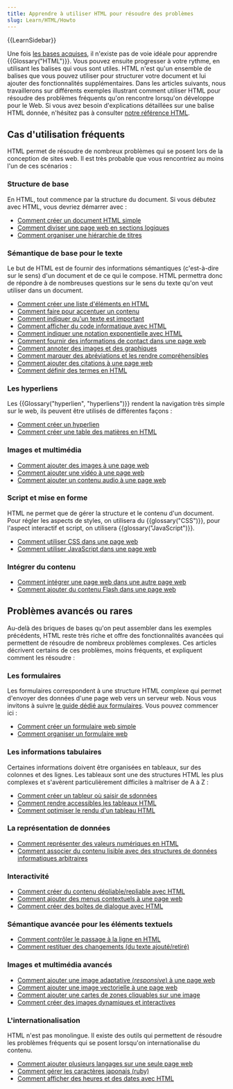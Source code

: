 ```yaml
---
title: Apprendre à utiliser HTML pour résoudre des problèmes
slug: Learn/HTML/Howto
---
```


{{LearnSidebar}}

Une fois [les bases acquises](/fr/docs/Apprendre/Commencer_avec_le_web/Les_bases_HTML), il n'existe pas de voie idéale pour apprendre {{Glossary("HTML")}}. Vous pouvez ensuite progresser à votre rythme, en utilisant les balises qui vous sont utiles. HTML n'est qu'un ensemble de balises que vous pouvez utiliser pour structurer votre document et lui ajouter des fonctionnalités supplémentaires. Dans les articles suivants, nous travaillerons sur différents exemples illustrant comment utiliser HTML pour résoudre des problèmes fréquents qu'on rencontre lorsqu'on développe pour le Web. Si vous avez besoin d'explications détaillées sur une balise HTML donnée, n'hésitez pas à consulter [notre référence HTML](/fr/docs/Web/HTML/Reference).

## Cas d'utilisation fréquents

HTML permet de résoudre de nombreux problèmes qui se posent lors de la conception de sites web. Il est très probable que vous rencontriez au moins l'un de ces scénarios :

### Structure de base

En HTML, tout commence par la structure du document. Si vous débutez avec HTML, vous devriez démarrer avec :

- [Comment créer un document HTML simple](/fr/docs/Apprendre/HTML/Comment/Créer_un_document_HTML_simple)
- [Comment diviser une page web en sections logiques](/fr/docs/Apprendre/HTML/Comment/Découper_une_page_web_en_sections_logiques)
- [Comment organiser une hiérarchie de titres](/fr/docs/Apprendre/HTML/Comment/Mettre_en_place_une_hiérarchie_de_titres)

### Sémantique de base pour le texte

Le but de HTML est de fournir des informations sémantiques (c'est-à-dire sur le sens) d'un document et de ce qui le compose. HTML permettra donc de répondre à de nombreuses questions sur le sens du texte qu'on veut utiliser dans un document.

- [Comment créer une liste d'éléments en HTML](/fr/docs/Learn/HTML/Howto/Create_list_of_items_with_HTML)
- [Comment faire pour accentuer un contenu](/fr/docs/Learn/HTML/Howto/Emphasize_content_or_indicate_that_text_is_important)
- [Comment indiquer qu'un texte est important](/fr/docs/Learn/HTML/Howto/Emphasize_content_or_indicate_that_text_is_important)
- [Comment afficher du code informatique avec HTML](/fr/docs/Learn/HTML/Howto/Display_computer_code_with_HTML)
- [Comment indiquer une notation exponentielle avec HTML](/fr/docs/Learn/HTML/Howto/Indicate_exponential_notation_with_HTML)
- [Comment fournir des informations de contact dans une page web](/fr/docs/Learn/HTML/Howto/Provide_contact_information_within_a_webpage)
- [Comment annoter des images et des graphiques](/fr/docs/Learn/HTML/Howto/Annotate_images_and_graphics)
- [Comment marquer des abréviations et les rendre compréhensibles](/fr/docs/Learn/HTML/Howto/Mark_abbreviations_and_make_them_understandable)
- [Comment ajouter des citations à une page web](/fr/docs/Learn/HTML/Howto/Add_citations_to_webpages)
- [Comment définir des termes en HTML](/fr/docs/Learn/HTML/Howto/Define_terms_with_HTML)

### Les hyperliens

Les {{Glossary("hyperlien", "hyperliens")}} rendent la navigation très simple sur le web, ils peuvent être utilisés de différentes façons :

- [Comment créer un hyperlien](/fr/docs/Learn/HTML/Howto/Create_a_hyperlink)
- [Comment créer une table des matières en HTML](/fr/docs/Learn/HTML/Howto/Create_list_of_items_with_HTML)

### Images et multimédia

- [Comment ajouter des images à une page web](/fr/docs/Learn/HTML/Howto/Add_images_to_a_webpage)
- [Comment ajouter une vidéo à une page web](/fr/docs/Learn/HTML/Howto/Add_audio_or_video_content_to_a_webpage)
- [Comment ajouter un contenu audio à une page web](/fr/docs/Learn/HTML/Howto/Add_audio_or_video_content_to_a_webpage)

### Script et mise en forme

HTML ne permet que de gérer la structure et le contenu d'un document. Pour régler les aspects de styles, on utilisera du {{glossary("CSS")}}, pour l'aspect interactif et script, on utilisera {{glossary("JavaScript")}}.

- [Comment utiliser CSS dans une page web](/fr/docs/Learn/HTML/Howto/Use_CSS_within_a_webpage)
- [Comment utiliser JavaScript dans une page web](/fr/docs/Learn/HTML/Howto/Use_JavaScript_within_a_webpage)

### Intégrer du contenu

- [Comment intégrer une page web dans une autre page web](/fr/docs/Learn/HTML/Howto/Embed_a_webpage_within_another_webpage)
- [Comment ajouter du contenu Flash dans une page web](/fr/docs/Learn/HTML/Howto/Add_Flash_content_within_a_webpage)

## Problèmes avancés ou rares

Au-delà des briques de bases qu'on peut assembler dans les exemples précédents, HTML reste très riche et offre des fonctionnalités avancées qui permettent de résoudre de nombreux problèmes complexes. Ces articles décrivent certains de ces problèmes, moins fréquents, et expliquent comment les résoudre :

### Les formulaires

Les formulaires correspondent à une structure HTML complexe qui permet d'envoyer des données d'une page web vers un serveur web. Nous vous invitons à suivre [le guide dédié aux formulaires](/fr/docs/Web/Guide/HTML/Formulaires). Vous pouvez commencer ici :

- [Comment créer un formulaire web simple](/fr/docs/Web/Guide/HTML/Formulaires/Mon_premier_formulaire_HTML)
- [Comment organiser un formulaire web](/fr/docs/Web/Guide/HTML/Formulaires/Comment_structurer_un_formulaire_HTML)

### Les informations tabulaires

Certaines informations doivent être organisées en tableaux, sur des colonnes et des lignes. Les tableaux sont une des structures HTML les plus complexes et s'avèrent particulièrement difficiles à maîtriser de A à Z :

- [Comment créer un tableur où saisir de sdonnées](/fr/docs/Learn/HTML/Howto/Create_a_data_spreadsheet)
- [Comment rendre accessibles les tableaux HTML](/fr/docs/Learn/HTML/Howto/Make_HTML_tables_accessible)
- [Comment optimiser le rendu d'un tableau HTML](/fr/docs/Learn/HTML/Howto/Optimize_HTML_table_rendering)

### La représentation de données

- [Comment représenter des valeurs numériques en HTML](/fr/docs/Learn/HTMLHowto/Represent_numeric_values_with_HTML)
- [Comment associer du contenu lisible avec des structures de données informatiques arbitraires](/fr/docs/Learn/HTML/Howto/Associate_human_readable_content_with_arbitrary_computer_data_structures)

### Interactivité

- [Comment créer du contenu dépliable/repliable avec HTML](/fr/docs/Learn/HTML/Howto/Create_collapsible_content_with_HTML)
- [Comment ajouter des menus contextuels à une page web](/fr/docs/Learn/HTML/Howto/Add_context_menus_to_a_webpage)
- [Comment créer des boîtes de dialogue avec HTML](/fr/docs/Learn/HTML/Howto/Create_dialog_boxes_with_HTML)

### Sémantique avancée pour les éléments textuels

- [Comment contrôler le passage à la ligne en HTML](/fr/docs/Learn/HTML/Howto/Take_control_of_HTML_line_breaking)
- [Comment restituer des changements (du texte ajouté/retiré)](/fr/docs/Learn/HTML/Howto/Mark_text_insertion_and_deletion)

### Images et multimédia avancés

- [Comment ajouter une image adaptative (_responsive_) à une page web](/fr/docs/Learn/HTML/Howto/Add_responsive_image_to_a_webpage)
- [Comment ajouter une image vectorielle à une page web](/fr/docs/Learn/HTML/Howto/Add_vector_image_to_a_webpage)
- [Comment ajouter une cartes de zones cliquables sur une image](/fr/docs/Learn/HTML/Howto/Add_a_hit_map_on_top_of_an_image)
- [Comment créer des images dynamiques et interactives](/fr/docs/Learn/HTML/Howto/Create_dynamic_and_interactive_images)

### L'internationalisation

HTML n'est pas monolingue. Il existe des outils qui permettent de résoudre les problèmes fréquents qui se posent lorsqu'on internationalise du contenu.

- [Comment ajouter plusieurs langages sur une seule page web](/fr/docs/Learn/HTML/Howto/Add_multiple_languages_into_a_single_webpage)
- [Comment gérer les caractères japonais (ruby)](/fr/docs/Learn/HTML/Howto/Handle_Japanese_ruby_characters)
- [Comment afficher des heures et des dates avec HTML](/fr/docs/Learn/HTML/Howto/Display_time_and_date_with_HTML)
